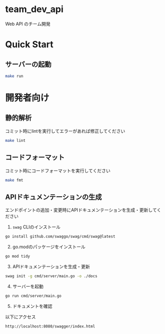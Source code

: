 # team_dev_api
Web API のチーム開発

# Quick Start

## サーバーの起動

```bash
make run
```


# 開発者向け

## 静的解析
コミット時にlintを実行してエラーがあれば修正してください
```bash
make lint
```

## コードフォーマット
コミット時にコードフォーマットを実行してください
```bash
make fmt
```


## APIドキュメンテーションの生成
エンドポイントの追加・変更時にAPIドキュメンテーションを生成・更新してください
1. `swag` CLIのインストール

```bash
go install github.com/swaggo/swag/cmd/swag@latest
```

2. go.modのパッケージをインストール

```bash
go mod tidy
```

3. APIドキュメンテーションを生成・更新

```bash
swag init -g cmd/server/main.go -o ./docs
```

4. サーバーを起動

```bash
go run cmd/server/main.go
```

5. ドキュメントを確認

以下にアクセス
```bash
http://localhost:8080/swagger/index.html
```